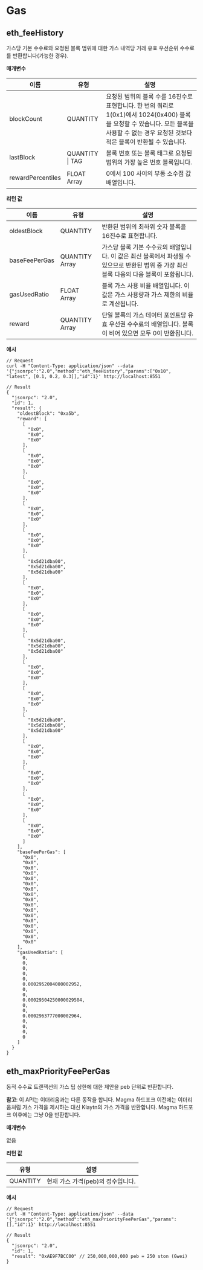 # Gas

## eth_feeHistory<a id="eth_feehistory"></a>

가스당 기본 수수료와 요청된 블록 범위에 대한 가스 내역당 거래 유효 우선순위 수수료를 반환합니다(가능한 경우).

**매개변수**

| 이름 | 유형 | 설명
|--------------------|---------------------|------------------------------------------------------------------------------------------------------------------------------------------------------------------------------------------------------------------------------|
| blockCount | QUANTITY | 요청된 범위의 블록 수를 16진수로 표현합니다. 한 번의 쿼리로 1(0x1)에서 1024(0x400) 블록을 요청할 수 있습니다. 모든 블록을 사용할 수 없는 경우 요청된 것보다 적은 블록이 반환될 수 있습니다.  |
| lastBlock | QUANTITY \| TAG | 블록 번호 또는 블록 태그로 요청된 범위의 가장 높은 번호 블록입니다.                                                                                                                                                  |
| rewardPercentiles | FLOAT Array | 0에서 100 사이의 부동 소수점 값 배열입니다.                                                                                                                                                                             |


**리턴 값**

| 이름 | 유형 | 설명
|---------------|-------------------|--------------------------------------------------------------------------------------------------------------------------------------------------------------------|
| oldestBlock | QUANTITY | 반환된 범위의 최하위 숫자 블록을 16진수로 표현합니다.                                                                                       |
| baseFeePerGas | QUANTITY Array | 가스당 블록 기본 수수료의 배열입니다. 이 값은 최신 블록에서 파생될 수 있으므로 반환된 범위 중 가장 최신 블록 다음의 다음 블록이 포함됩니다. |
| gasUsedRatio | FLOAT Array | 블록 가스 사용 비율 배열입니다. 이 값은 가스 사용량과 가스 제한의 비율로 계산됩니다.                                                                      |
| reward | QUANTITY Array | 단일 블록의 가스 데이터 포인트당 유효 우선권 수수료의 배열입니다. 블록이 비어 있으면 모두 0이 반환됩니다.                                         |


**예시**

```shell
// Request
curl -H "Content-Type: application/json" --data '{"jsonrpc":"2.0","method":"eth_feeHistory","params":["0x10", "latest", [0.1, 0.2, 0.3]],"id":1}' http://localhost:8551

// Result
{
  "jsonrpc": "2.0",
  "id": 1,
  "result": {
    "oldestBlock": "0xa5b",
    "reward": [
      [
        "0x0",
        "0x0",
        "0x0"
      ],
      [
        "0x0",
        "0x0",
        "0x0"
      ],
      [
        "0x0",
        "0x0",
        "0x0"
      ],
      [
        "0x0",
        "0x0",
        "0x0"
      ],
      [
        "0x0",
        "0x0",
        "0x0"
      ],
      [
        "0x5d21dba00",
        "0x5d21dba00",
        "0x5d21dba00"
      ],
      [
        "0x0",
        "0x0",
        "0x0"
      ],
      [
        "0x0",
        "0x0",
        "0x0"
      ],
      [
        "0x5d21dba00",
        "0x5d21dba00",
        "0x5d21dba00"
      ],
      [
        "0x0",
        "0x0",
        "0x0"
      ],
      [
        "0x0",
        "0x0",
        "0x0"
      ],
      [
        "0x5d21dba00",
        "0x5d21dba00",
        "0x5d21dba00"
      ],
      [
        "0x0",
        "0x0",
        "0x0"
      ],
      [
        "0x0",
        "0x0",
        "0x0"
      ],
      [
        "0x0",
        "0x0",
        "0x0"
      ],
      [
        "0x0",
        "0x0",
        "0x0"
      ]
    ],
    "baseFeePerGas": [
      "0x0",
      "0x0",
      "0x0",
      "0x0",
      "0x0",
      "0x0",
      "0x0",
      "0x0",
      "0x0",
      "0x0",
      "0x0",
      "0x0",
      "0x0",
      "0x0",
      "0x0",
      "0x0",
      "0x0"
    ],
    "gasUsedRatio": [
      0,
      0,
      0,
      0,
      0,
      0.0002952004000002952,
      0,
      0,
      0.00029504250000029504,
      0,
      0,
      0.0002963777000002964,
      0,
      0,
      0,
      0
    ]
  }
}
```


## eth_maxPriorityFeePerGas <a id="eth_maxpriorityfeepergas"></a>

동적 수수료 트랜잭션의 가스 팁 상한에 대한 제안을 peb 단위로 반환합니다.

**참고**: 이 API는 이더리움과는 다른 동작을 합니다.
Magma 하드포크 이전에는 이더리움처럼 가스 가격을 제시하는 대신 Klaytn의 가스 가격을 반환합니다. Magma 하드포크 이후에는 그냥 0을 반환합니다.

**매개변수**

없음

**리턴 값**

| 유형 | 설명 |
|------------|--------------------------------------------|
| QUANTITY | 현재 가스 가격(peb)의 정수입니다.   |

**예시**

```shell
// Request
curl -H "Content-Type: application/json" --data '{"jsonrpc":"2.0","method":"eth_maxPriorityFeePerGas","params":[],"id":1}' http://localhost:8551

// Result
{
  "jsonrpc": "2.0",
  "id": 1,
  "result": "0xAE9F7BCC00" // 250,000,000,000 peb = 250 ston (Gwei)
}
```

